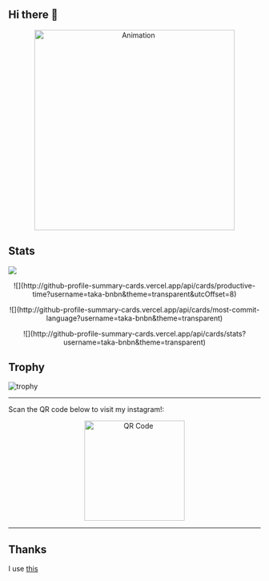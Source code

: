 ## Hi there 👋

<p align="center">
  <img width="400" img src="https://github.com/user-attachments/assets/8d9332b3-e3c9-48a5-b9f1-cf349d146c9e" alt="Animation" />
</p>

## Stats
<p align="center">

![](http://github-profile-summary-cards.vercel.app/api/cards/profile-details?username=taka-bnbn&theme=transparent)

</p>

<p align="center">
![](http://github-profile-summary-cards.vercel.app/api/cards/productive-time?username=taka-bnbn&theme=transparent&utcOffset=8)
</p>

<p align="center">
![](http://github-profile-summary-cards.vercel.app/api/cards/most-commit-language?username=taka-bnbn&theme=transparent)
</p>

<p align="center">
![](http://github-profile-summary-cards.vercel.app/api/cards/stats?username=taka-bnbn&theme=transparent)
</p>


## Trophy

![trophy](https://github-profile-trophy.vercel.app/?username=Keichan15&theme=gruvbox)

---
Scan the QR code below to visit my instagram!:  

<p align="center">
  <img width="200" src="https://github.com/user-attachments/assets/a2113074-2673-40e0-b9a9-361f86289628" alt="QR Code" />
</p>

---

<!--
**taka-bnbn/taka-bnbn** is a ✨ _special_ ✨ repository because its `README.md` (this file) appears on your GitHub profile.
-->

## Thanks
I use [this](https://github.com/vn7n24fzkq/github-profile-summary-cards?tab=readme-ov-file)


